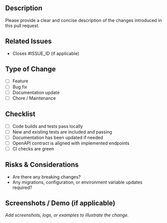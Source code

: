 ## Description
Please provide a clear and concise description of the changes introduced in this pull request.

## Related Issues
- Closes #ISSUE_ID (if applicable)

## Type of Change
- [ ] Feature
- [ ] Bug fix
- [ ] Documentation update
- [ ] Chore / Maintenance

## Checklist
- [ ] Code builds and tests pass locally
- [ ] New and existing tests are included and passing
- [ ] Documentation has been updated if needed
- [ ] OpenAPI contract is aligned with implemented endpoints
- [ ] CI checks are green

## Risks & Considerations
- Are there any breaking changes?  
- Any migrations, configuration, or environment variable updates required?

## Screenshots / Demo (if applicable)
_Add screenshots, logs, or examples to illustrate the change._